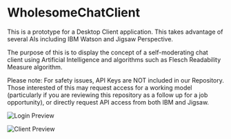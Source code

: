 # WholesomeChatClient

This is a prototype for a Desktop Client application. 
This takes advantage of several AIs including IBM Watson and Jigsaw Perspective.

The purpose of this is to display the concept of a self-moderating chat client using Artificial Intelligence and algorithms such as Flesch Readability Measure algorithm.

Please note: For safety issues, API Keys are NOT included in our Repository. Those interested of this may request access for a working model (particularly if you are reviewing this repository as a follow up for a job opportunity), or directly request API access from both IBM and Jigsaw.

![Login Preview](https://i.gyazo.com/a543ab0dbb38f83a824a2eac1396cbcd.png)

![Client Preview](https://i.gyazo.com/2bab23957bc5fea6b7ad1783ee5fa302.png)

